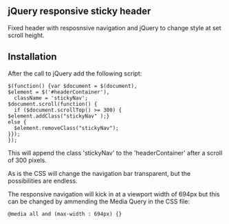 jQuery responsive sticky header
-----------------------------------------------------------------------------------------

Fixed header with resposnsive navigation and jQuery to change style at set scroll height.

Installation
------------

After the call to jQuery add the following script:

<pre><code>$(function() {var $document = $(document),
$element = $('#headerContainer'),
  className = 'stickyNav';
$document.scroll(function() {
  if ($document.scrollTop() >= 300) {
$element.addClass("stickyNav" );}
else {
  $element.removeClass("stickyNav");
}});
});
</code></pre>

This will append the class 'stickyNav' to the 'headerContainer' after a scroll of 300 pixels.

As is the CSS will change the navigation bar transparent, but the possibilities are endless.

The responsive navigation will kick in at a viewport width of 694px but this can be changed by ammending the Media Query in the CSS file:

<pre><code>@media all and (max-width : 694px) {}
</code></pre>

